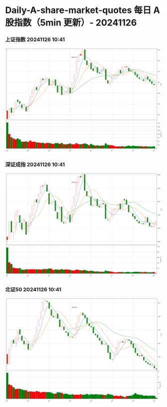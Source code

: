 
# Daily-A-share-market-quotes 每日 A 股指数（5min 更新）- 20241126

### 上证指数 20241126 10:41
![](./fig/2024/11/20241126-sh000001.png)

### 深证成指 20241126 10:41
![](./fig/2024/11/20241126-sz399001.png)

### 北证50 20241126 10:41
![](./fig/2024/11/20241126-bj899050.png)
